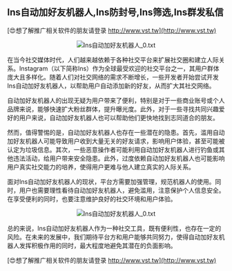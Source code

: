 ## **Ins自动加好友机器人,Ins防封号,Ins筛选,Ins群发私信**

[😍想了解推广相关软件的朋友请登录 http://www.vst.tw](http://www.vst.tw)

 <center><img src="https://vst.tw/MP4/tuiguang/png/8.png" alt="Ins自动加好友机器人_0.txt"></center>

在当今社交媒体时代，人们越来越依赖于各种社交平台来扩展社交圈和建立人际关系。Instagram（以下简称Ins）作为全球最受欢迎的社交平台之一，其用户群体庞大且多样化。随着人们对社交网络的需求不断增长，一些开发者开始尝试开发Ins自动加好友机器人，以帮助用户自动添加新的好友，从而扩大其社交网络。

自动加好友机器人的出现无疑为用户带来了便利，特别是对于一些商业账号或个人品牌来说，能够快速扩大粉丝群体，提升曝光度。此外，对于一些寻找共同兴趣爱好的用户来说，自动加好友机器人也可以帮助他们更快地找到志同道合的朋友。

然而，值得警惕的是，自动加好友机器人也存在一些潜在的隐患。首先，滥用自动加好友机器人可能导致用户收到大量无关的好友请求，影响用户体验，甚至可能被认定为垃圾信息。其次，一些恶意操作者可能利用自动加好友机器人进行钓鱼或其他违法活动，给用户带来安全隐患。此外，过度依赖自动加好友机器人也可能影响用户真实社交能力的培养，使得用户更难与他人建立真实的人际关系。

面对Ins自动加好友机器人的现状，平台方需要加强管理，规范机器人的使用。同时，用户也需要理性看待自动加好友机器人，避免滥用，注意保护个人信息安全。在享受便利的同时，也要注意维护良好的社交环境和用户体验。

 <center><img src="https://vst.tw/MP4/tuiguang/png/7.png" alt="Ins自动加好友机器人_0.txt"></center>

总的来说，Ins自动加好友机器人作为一种社交工具，既有便利性，也存在一定的风险。在未来的发展中，我们期待平台方和用户能够共同努力，使得自动加好友机器人发挥积极作用的同时，最大程度地避免其潜在的负面影响。

[😍想了解推广相关软件的朋友请登录 http://www.vst.tw](http://www.vst.tw)



